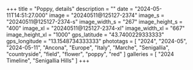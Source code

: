 +++
title = "Poppy, details"
description = ""
date = "2024-05-11T14:51:27.000"
image = "20240511@125127-2374"
image_s = "20240511@125127-2374-s"
image_width_s = "267"
image_height_s = "400"
image_xl = "20240511@125127-2374-xl"
image_width_xl = "667"
image_height_xl = "1000"
gps_latitude = "43.7400229333333"
gps_longitude = "13.1548734333333"
phototags = [ "2024", "2024-05", "2024-05-11", "Ancona", "Europe", "Italy", "Marche", "Senigallia", "countryside", "field", "flower", "poppy", "red" ]
galleries = [ "2024 Timeline", "Senigallia Hills" ]
+++
